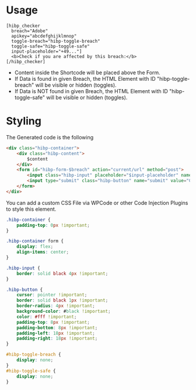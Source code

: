 # Usage
```
[hibp_checker 
  breach="Adobe" 
  apikey="abcdefghijklmnop" 
  toggle-breach="hibp-toggle-breach" 
  toggle-safe="hibp-toggle-safe" 
  input-placeholder="+49..."] 
  <b>Check if you are affected by this breach:</b> 
[/hibp_checker]
```
- Content inside the Shortcode will be placed above the Form.
- If Data is found in given Breach, the HTML Element with ID "hibp-toggle-breach" will be visible or hidden (toggles).
- If Data is NOT found in given Breach, the HTML Element with ID "hibp-toggle-safe" will be visible or hidden (toggles).

# Styling
The Generated code is the following
```html 
<div class="hibp-container">
    <div class="hibp-content"> 
        $content
    </div>
    <form id="hibp-form-$breach" action="current/url" method="post">
        <input class="hibp-input" placeholder="$input-placeholder" name="hibp_input">
        <input type="submit" class="hibp-button" name="submit" value="Check">
    </form>
</div>
```
You can add a custom CSS File via WPCode or other Code Injection Plugins to style this element.
```css 
.hibp-container {
    padding-top: 0px !important;
}

.hibp-container form {
	display: flex;
	align-items: center;
}

.hibp-input {
    border: solid black 4px !important;
}

.hibp-button {
    cursor: pointer !important;
    border: solid black 1px !important;
    border-radius: 4px !important;
    background-color: #black !important;
    color: #fff !important;
    padding-top: 8px !important;
	padding-bottom: 8px !important;
	padding-left: 18px !important;
	padding-right: 18px !important;
}

#hibp-toggle-breach {
	display: none;
}
#hibp-toggle-safe {
	display: none;
}
```